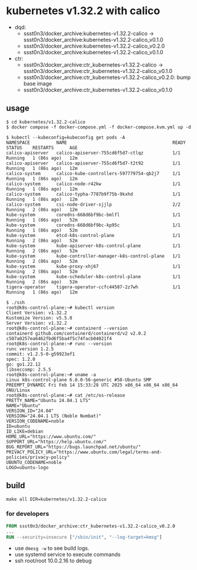 # kubernetes v1.32.2 with calico

* dqd:
  * ssst0n3/docker_archive:kubernetes-v1.32.2-calico -> ssst0n3/docker_archive:kubernetes-v1.32.2-calico_v0.1.0
  * ssst0n3/docker_archive:kubernetes-v1.32.2-calico_v0.2.0
  * ssst0n3/docker_archive:kubernetes-v1.32.2-calico_v0.1.0
* ctr:
  * ssst0n3/docker_archive:ctr_kubernetes-v1.32.2-calico -> ssst0n3/docker_archive:ctr_kubernetes-v1.32.2-calico_v0.1.0
  * ssst0n3/docker_archive:ctr_kubernetes-v1.32.2-calico_v0.2.0: bump base image
  * ssst0n3/docker_archive:ctr_kubernetes-v1.32.2-calico_v0.1.0

## usage

```shell
$ cd kubernetes/v1.32.2-calico
$ docker compose -f docker-compose.yml -f docker-compose.kvm.yml up -d
```

```shell
$ kubectl --kubeconfig=kubeconfig get pods -A
NAMESPACE          NAME                                        READY   STATUS    RESTARTS      AGE
calico-apiserver   calico-apiserver-755cd6f5d7-ctlqz           1/1     Running   1 (86s ago)   12m
calico-apiserver   calico-apiserver-755cd6f5d7-t2t92           1/1     Running   1 (86s ago)   12m
calico-system      calico-kube-controllers-597779754-qb2j7     1/1     Running   1 (86s ago)   12m
calico-system      calico-node-r42kw                           1/1     Running   1 (86s ago)   12m
calico-system      calico-typha-7787b9f75b-9kxhd               1/1     Running   1 (86s ago)   12m
calico-system      csi-node-driver-sjjlp                       2/2     Running   2 (86s ago)   12m
kube-system        coredns-668d6bf9bc-bmlfl                    1/1     Running   1 (86s ago)   52m
kube-system        coredns-668d6bf9bc-kp95c                    1/1     Running   1 (86s ago)   52m
kube-system        etcd-k8s-control-plane                      1/1     Running   2 (86s ago)   52m
kube-system        kube-apiserver-k8s-control-plane            1/1     Running   2 (86s ago)   52m
kube-system        kube-controller-manager-k8s-control-plane   1/1     Running   2 (86s ago)   52m
kube-system        kube-proxy-xhj67                            1/1     Running   2 (86s ago)   52m
kube-system        kube-scheduler-k8s-control-plane            1/1     Running   2 (86s ago)   52m
tigera-operator    tigera-operator-ccfc44587-2z7wh             1/1     Running   1 (86s ago)   12m
```

```shell
$ ./ssh
root@k8s-control-plane:~# kubectl version
Client Version: v1.32.2
Kustomize Version: v5.5.0
Server Version: v1.32.2
root@k8s-control-plane:~# containerd --version
containerd github.com/containerd/containerd/v2 v2.0.2 c507a0257ea6462fbd6f5ba4f5c74facb04021f4
root@k8s-control-plane:~# runc --version
runc version 1.2.5
commit: v1.2.5-0-g59923ef1
spec: 1.2.0
go: go1.22.12
libseccomp: 2.5.5
root@k8s-control-plane:~# uname -a
Linux k8s-control-plane 6.8.0-56-generic #58-Ubuntu SMP PREEMPT_DYNAMIC Fri Feb 14 15:33:28 UTC 2025 x86_64 x86_64 x86_64 GNU/Linux
root@k8s-control-plane:~# cat /etc/os-release 
PRETTY_NAME="Ubuntu 24.04.1 LTS"
NAME="Ubuntu"
VERSION_ID="24.04"
VERSION="24.04.1 LTS (Noble Numbat)"
VERSION_CODENAME=noble
ID=ubuntu
ID_LIKE=debian
HOME_URL="https://www.ubuntu.com/"
SUPPORT_URL="https://help.ubuntu.com/"
BUG_REPORT_URL="https://bugs.launchpad.net/ubuntu/"
PRIVACY_POLICY_URL="https://www.ubuntu.com/legal/terms-and-policies/privacy-policy"
UBUNTU_CODENAME=noble
LOGO=ubuntu-logo
```

## build

```shell
make all DIR=kubernetes/v1.32.2-calico
```


### for developers

```dockerfile
FROM ssst0n3/docker_archive:ctr_kubernetes-v1.32.2-calico_v0.2.0
...
RUN --security=insecure ["/sbin/init", "--log-target=kmsg"]
```

* use `dmesg -w` to see build logs.
* use systemd service to execute commands
* ssh root/root 10.0.2.16 to debug

